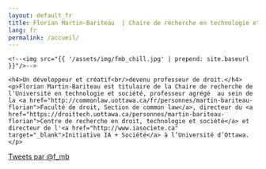 ```yaml
---
layout: default_fr
title: Florian Martin-Bariteau  | Chaire de recherche en technologie et société
lang: fr
permalink: /accueil/
---
```


<div class="home" id="home">

  <div class="colx2">

  	<!--<img src="{{ '/assets/img/fmb_chill.jpg' | prepend: site.baseurl }}"/>-->

  	<h4>Un développeur et créatif<br/>devenu professeur de droit.</h4>
	<p>Florian Martin-Bariteau est titulaire de la Chaire de recherche de l'Université en technologie et société, professeur agrégé  au sein de la <a href="http://commonlaw.uottawa.ca/fr/personnes/martin-bariteau-florian">Faculté de droit, Section de common law</a>, directeur du <a href="https://droittech.uottawa.ca/personnes/martin-bariteau-florian">Centre de recherche en droit, technologie et société</a> et directeur de l'<a href="http://www.iasociete.ca" target="_blank">Initiative IA + Société</a> à l’Université d’Ottawa.</p>
  </div>

  <div class="colx2">
	<a class="twitter-timeline" href="https://twitter.com/f_mb" data-widget-id="287357169165279232" height="500px" data-chrome="noheader nofooter noborders transparent" data-link-color="#ffc107">Tweets par @f_mb</a>
	<script>!function(d,s,id){var js,fjs=d.getElementsByTagName(s)[0],p=/^http:/.test(d.location)?'http':'https';if(!d.getElementById(id)){js=d.createElement(s);js.id=id;js.src=p+"://platform.twitter.com/widgets.js";fjs.parentNode.insertBefore(js,fjs);}}(document,"script","twitter-wjs");</script>
  </div>

</div>
